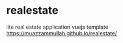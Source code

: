 # realestate
lite real estate application vuejs template  
https://muazzammullah.github.io/realestate/
